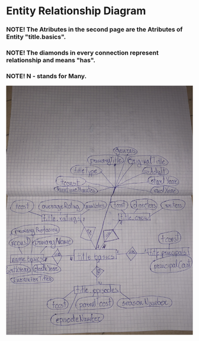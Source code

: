 
# Entity Relationship Diagram
### NOTE! The Atributes in the second page are the Atributes of Entity "title.basics".
### NOTE! The diamonds in every connection represent relationship and means "has".
### NOTE! N - stands for Many.
![Alt text](ERD.jpeg?raw=true "Entity Relationship Diagram")
